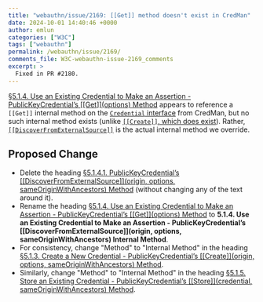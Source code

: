 ```yaml
---
title: "webauthn/issue/2169: [[Get]] method doesn't exist in CredMan"
date: 2024-10-01 14:40:46 +0000
author: emlun
categories: ["W3C"]
tags: ["webauthn"]
permalink: /webauthn/issue/2169/
comments_file: W3C-webauthn-issue-2169_comments
excerpt: >
  Fixed in PR #2180.
---
```

[§5.1.4. Use an Existing Credential to Make an Assertion - PublicKeyCredential’s \[\[Get\]\](options) Method](https://w3c.github.io/webauthn/#sctn-getAssertion) appears to reference a `[[Get]]` internal method on the [`Credential` interface](https://w3c.github.io/webappsec-credential-management/#the-credential-interface) from CredMan, but no such internal method exists (unlike [`[[Create]]`, which does exist](https://w3c.github.io/webappsec-credential-management/#algorithm-create-cred)). Rather, [`[[DiscoverFromExternalSource]]`](https://w3c.github.io/webappsec-credential-management/#algorithm-discover-creds) is the actual internal method we override.


## Proposed Change

- Delete the heading [§5.1.4.1. PublicKeyCredential’s [[DiscoverFromExternalSource]](origin, options, sameOriginWithAncestors) Method](https://w3c.github.io/webauthn/#sctn-discover-from-external-source) (without changing any of the text around it).
- Rename the heading [§5.1.4. Use an Existing Credential to Make an Assertion - PublicKeyCredential’s \[\[Get\]\](options) Method](https://w3c.github.io/webauthn/#sctn-getAssertion) to **5.1.4. Use an Existing Credential to Make an Assertion - PublicKeyCredential’s [[DiscoverFromExternalSource]](origin, options, sameOriginWithAncestors) Internal Method**.
- For consistency, change "Method" to "Internal Method" in the heading [§5.1.3. Create a New Credential - PublicKeyCredential’s [[Create]](origin, options, sameOriginWithAncestors) Method](https://w3c.github.io/webauthn/#sctn-createCredential).
- Similarly, change "Method" to "Internal Method" in the heading [§5.1.5. Store an Existing Credential - PublicKeyCredential’s [[Store]](credential, sameOriginWithAncestors) Method](https://w3c.github.io/webauthn/#sctn-storeCredential).